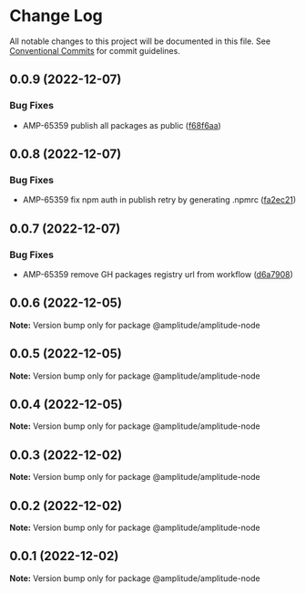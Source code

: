 # Change Log

All notable changes to this project will be documented in this file.
See [Conventional Commits](https://conventionalcommits.org) for commit guidelines.

## 0.0.9 (2022-12-07)


### Bug Fixes

* AMP-65359 publish all packages as public ([f68f6aa](https://github.com/amplitude-alpha/amplitude-sdk-typescript/commit/f68f6aacf089ccf063d889891a3d57fae7f2b444))





## 0.0.8 (2022-12-07)


### Bug Fixes

* AMP-65359 fix npm auth in publish retry by generating .npmrc ([fa2ec21](https://github.com/amplitude-alpha/amplitude-sdk-typescript/commit/fa2ec2150c2afa563152055abaee804dd93c9a6c))





## 0.0.7 (2022-12-07)


### Bug Fixes

* AMP-65359 remove GH packages registry url from workflow ([d6a7908](https://github.com/amplitude-alpha/amplitude-sdk-typescript/commit/d6a7908c9a1be2a989d874bb9f8ba568f01f8777))





## 0.0.6 (2022-12-05)

**Note:** Version bump only for package @amplitude/amplitude-node





## 0.0.5 (2022-12-05)

**Note:** Version bump only for package @amplitude/amplitude-node





## 0.0.4 (2022-12-05)

**Note:** Version bump only for package @amplitude/amplitude-node





## 0.0.3 (2022-12-02)

**Note:** Version bump only for package @amplitude/amplitude-node





## 0.0.2 (2022-12-02)

**Note:** Version bump only for package @amplitude/amplitude-node





## 0.0.1 (2022-12-02)

**Note:** Version bump only for package @amplitude/amplitude-node
